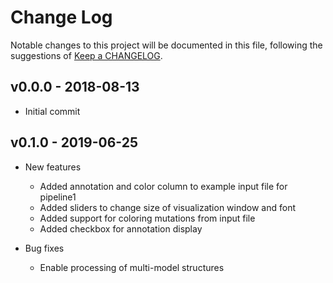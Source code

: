 # Change Log
Notable changes to this project will be documented in this file, following the suggestions of [Keep a CHANGELOG](http://keepachangelog.com/).

## v0.0.0 - 2018-08-13
- Initial commit 

## v0.1.0 - 2019-06-25
- New features
  - Added annotation and color column to example input file for pipeline1
  - Added sliders to change size of visualization window and font
  - Added support for coloring mutations from input file
  - Added checkbox for annotation display

- Bug fixes
  - Enable processing of multi-model structures 
